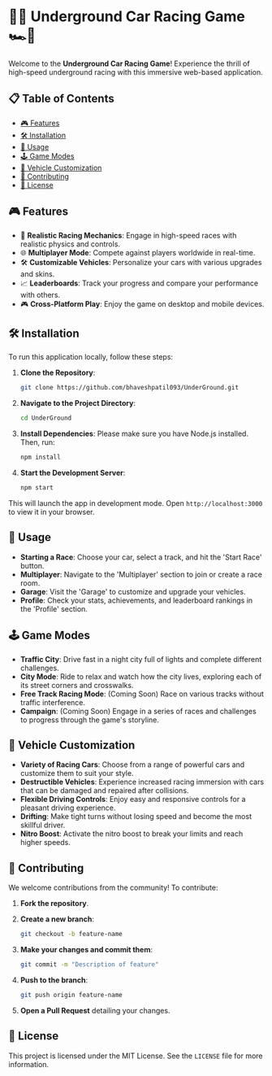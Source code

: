 # 🚗✨ Underground Car Racing Game 🏎️💨

Welcome to the **Underground Car Racing Game**! Experience the thrill of high-speed underground racing with this immersive web-based application.

## 📋 Table of Contents

- [🎮 Features](#features)
- [🛠️ Installation](#installation)
- [🚀 Usage](#usage)
- [🕹️ Game Modes](#game-modes)
- [🚗 Vehicle Customization](#vehicle-customization)
- [🤝 Contributing](#contributing)
- [📄 License](#license)

## 🎮 Features

- 🏁 **Realistic Racing Mechanics**: Engage in high-speed races with realistic physics and controls.
- 🌐 **Multiplayer Mode**: Compete against players worldwide in real-time.
- 🛠️ **Customizable Vehicles**: Personalize your cars with various upgrades and skins.
- 📈 **Leaderboards**: Track your progress and compare your performance with others.
- 🎮 **Cross-Platform Play**: Enjoy the game on desktop and mobile devices.

## 🛠️ Installation

To run this application locally, follow these steps:

1. **Clone the Repository**:
   ```bash
   git clone https://github.com/bhaveshpatil093/UnderGround.git
   ```

2. **Navigate to the Project Directory**:
   ```bash
   cd UnderGround
   ```
   
3. **Install Dependencies**: Please make sure you have Node.js installed. Then, run:
   ```bash
   npm install
   ```
   
4. **Start the Development Server**:
   ```bash
   npm start
   ```
   
This will launch the app in development mode. Open `http://localhost:3000` to view it in your browser.

## 🚀 Usage

- **Starting a Race**: Choose your car, select a track, and hit the 'Start Race' button.
- **Multiplayer**: Navigate to the 'Multiplayer' section to join or create a race room.
- **Garage**: Visit the 'Garage' to customize and upgrade your vehicles.
- **Profile**: Check your stats, achievements, and leaderboard rankings in the 'Profile' section.

## 🕹️ Game Modes
- **Traffic City**: Drive fast in a night city full of lights and complete different challenges.
- **City Mode**: Ride to relax and watch how the city lives, exploring each of its street corners and crosswalks.
- **Free Track Racing Mode**: (Coming Soon) Race on various tracks without traffic interference.
- **Campaign**: (Coming Soon) Engage in a series of races and challenges to progress through the game's storyline.

## 🚗 Vehicle Customization
- **Variety of Racing Cars**: Choose from a range of powerful cars and customize them to suit your style.
- **Destructible Vehicles**: Experience increased racing immersion with cars that can be damaged and repaired after collisions.
- **Flexible Driving Controls**: Enjoy easy and responsive controls for a pleasant driving experience.
- **Drifting**: Make tight turns without losing speed and become the most skillful driver.
- **Nitro Boost**: Activate the nitro boost to break your limits and reach higher speeds.

## 🤝 Contributing
We welcome contributions from the community! To contribute:
1. **Fork the repository**.
  
2. **Create a new branch**:
   ```bash
   git checkout -b feature-name
   ```
   
3. **Make your changes and commit them**:
   ```bash
   git commit -m "Description of feature"
   ```
   
4. **Push to the branch**:
   ```bash
   git push origin feature-name
   ```
   
5. **Open a Pull Request** detailing your changes.

## 📄 License
This project is licensed under the MIT License. See the `LICENSE` file for more information.
